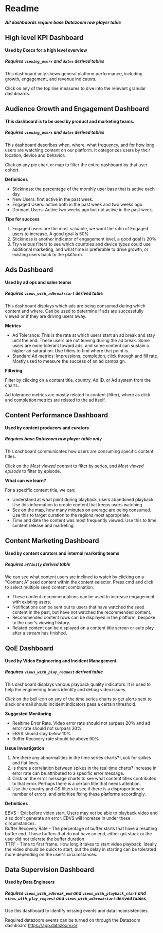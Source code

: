 # Readme
##### All dashbaords require base Datazoom raw player table

## High level KPI Dashboard
#### Used by Execs for a high level overview
##### Requires `viewing_users` and `dates` derived tables

This dashboard only shows general platform performance, including growth, engagement, and revenue indicators.

Click on any of the top line measures to dive into the relevant granular dashboards.



## Audience Growth and Engagement Dashboard
#### This dashboard is to be used by product and marketing teams.
##### Requires `viewing_users` and `dates` derived tables

This dashboard describes when, where, what frequency, and for how long users are watching content on our platform. It categorizes users by their location, device and behavior.

Click on any pie chart or map to filter the entire dashboard by that user cohort.

**Definitions**

* Stickiness: the percentage of the monthly user base that is active each day.
* New Users: first active in the past week.
* Engaged Users: active both in the past week and two weeks ago.
* Dormant Users: Active two weeks ago but not active in the past week.

**Tips for success**

1. Engaged users are the most valuable, we want the ratio of Engaged users to increase. A good goal is 50%
2. Stickiness is another indicator of engagement level, a good goal is 20%
3. Try various filters to see which countries and device types could use additional marketing, and what time is preferable to drive growth, or existing users back to the platform.


## Ads Dashboard
#### Used by ad ops and sales teams
##### Requires `views_with_adbreakstart` derived table

This dashboard displays which ads are being consumed during which content and where. Can be used to determine if ads are successfully viewed or if they are driving users away.

**Metrics**

* Ad Tolerance: This is the rate at which users start an ad break and stay until the end. These users are not leaving during the ad break. Some users are more tolerant toward ads, and some content can sustain a higher ad saturation. Use filters to find where that point is.
* Standard Ad metrics: Impressions, completion, click through and fill rate. Mostly used to measure the success of an ad campaign.


**Filtering**

Filter by clicking on a content title, country, Ad ID, or Ad system from the charts.

Ad tolerance metrics are mostly related to content (filter), where as click and completion metrics are related to the ad itself.


## Content Performance Dashboard
#### Used by content producers and curators
##### Requires base Datazoom raw player table only

This dashboard communicates how users are consuming specific content titles.

Click on the *Most viewed content* to filter by series, and *Most viewed episode* to filter by episode.

**What can we learn?**

For a specific content title, we can:

* Understand at what point during playback, users abandoned playback. Use this information to create content that keeps users watching.
* See on the map, how many minutes on average are being consumed. Use this to target curation to the regions most appropriate.
* Time and date the content was most frequently viewed. Use this to time content release and marketing.


## Content Marketing Dashboard
#### Used by content curators and internal marketing teams
##### Requires `affinity` derived table

We can see what content users are inclined to watch by clicking on a "Content A" seed content within the content selector. Press cmd and click to select multiple seed content combination.

* These content recommendations can be used to increase engagement with existing users.
* Notifications can be sent out to users that have watched the seed content in the past, but have not watched the recommended content.
* Recommended content rows can be displayed in the platform, bespoke to the user's viewing history.
* Related content can be displayed on a content title screen or auto play after a stream has finished.


## QoE Dashboard
#### Used by Video Engineering and Incident Management
##### Requires `views_with_play_request` derived table

This dashboard displays various playback quality indicators. It is used to help the engineering teams identify and debug video issues.

Click on the bell icon on any of the time series charts to get alerts sent to slack or email should incident indicators pass a certain threshold.

**Suggested Monitoring**

* Realtime Error Rate. Video error rate should not surpass 20% and ad error rate should not surpass 30%.
* EBVS should stay below 10%
* Buffer Recovery rate should be above 90%


**Issue Investigation**

1. Are there any abnormalities in the time series charts? Look for spikes and flat lines.
2. Is there a correlation between spikes in the real time charts? Increase in error rate can be attributed to a specific error message.
3. Click on the error message charts to see what content titles contributed to that error. Perhaps there is a certain title that needs attention.
4. Use the country and OS filters to see if there is a disproportionate number of errors, and prioritise fixing these platforms accordingly.

**Definitions**

EBVS - Exit before video start. Users may not be able to playback video and also don't generate an error. EBVS will increase in under these circumstances. <br>
Buffer Recovery Rate - The percentage of buffer starts that have a resulting buffer end. Those buffers that do not have an end, either got stuck or the user did not tolerate the buffer duration.<br>
TTFF - Time to first frame. How long it takes to start video playback. Ideally the video should be quick to start, but the delay in starting can be tolerated more depending on the user's circumstances.


## Data Supervision Dashboard
#### Used by Data Engineers
##### Requires `views_with_adbreak_end` and `views_with_playback_start` and `views_with_play_request` and `views_with_adbreakstart` derived tables

Use this dashboard to identify missing events and data inconsistencies.

Required datazoom events can be turned on through the Datazoom dashboard https://app.datazoom.io/
